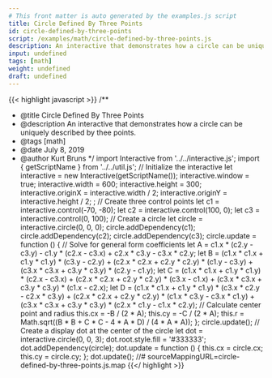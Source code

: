 ```yaml
---
# This front matter is auto generated by the examples.js script
title: Circle Defined By Three Points
id: circle-defined-by-three-points
script: /examples/math/circle-defined-by-three-points.js
description: An interactive that demonstrates how a circle can be uniquely described by thee points.
input: undefined
tags: [math]
weight: undefined
draft: undefined
---
```


{{< highlight javascript >}}
/**
* @title Circle Defined By Three Points
* @description An interactive that demonstrates how a circle can be uniquely described by thee points.
* @tags [math]
* @date July 8, 2019
* @author Kurt Bruns
*/
import Interactive from '../../interactive.js';
import { getScriptName } from '../../util.js';
// Initialize the interactive
let interactive = new Interactive(getScriptName());
interactive.window = true;
interactive.width = 600;
interactive.height = 300;
interactive.originX = interactive.width / 2;
interactive.originY = interactive.height / 2;
;
// Create three control points
let c1 = interactive.control(-70, -80);
let c2 = interactive.control(100, 0);
let c3 = interactive.control(0, 100);
// Create a circle
let circle = interactive.circle(0, 0, 0);
circle.addDependency(c1);
circle.addDependency(c2);
circle.addDependency(c3);
circle.update = function () {
    // Solve for general form coefficients
    let A = c1.x * (c2.y - c3.y) - c1.y * (c2.x - c3.x) + c2.x * c3.y - c3.x * c2.y;
    let B = (c1.x * c1.x + c1.y * c1.y) * (c3.y - c2.y) + (c2.x * c2.x + c2.y * c2.y) * (c1.y - c3.y) + (c3.x * c3.x + c3.y * c3.y) * (c2.y - c1.y);
    let C = (c1.x * c1.x + c1.y * c1.y) * (c2.x - c3.x) + (c2.x * c2.x + c2.y * c2.y) * (c3.x - c1.x) + (c3.x * c3.x + c3.y * c3.y) * (c1.x - c2.x);
    let D = (c1.x * c1.x + c1.y * c1.y) * (c3.x * c2.y - c2.x * c3.y) + (c2.x * c2.x + c2.y * c2.y) * (c1.x * c3.y - c3.x * c1.y) + (c3.x * c3.x + c3.y * c3.y) * (c2.x * c1.y - c1.x * c2.y);
    // Calculate center point and radius
    this.cx = -B / (2 * A);
    this.cy = -C / (2 * A);
    this.r = Math.sqrt((B * B + C * C - 4 * A * D) / (4 * A * A));
};
circle.update();
// Create a display dot at the center of the circle
let dot = interactive.circle(0, 0, 3);
dot.root.style.fill = '#333333';
dot.addDependency(circle);
dot.update = function () {
    this.cx = circle.cx;
    this.cy = circle.cy;
};
dot.update();
//# sourceMappingURL=circle-defined-by-three-points.js.map
{{</ highlight >}}

